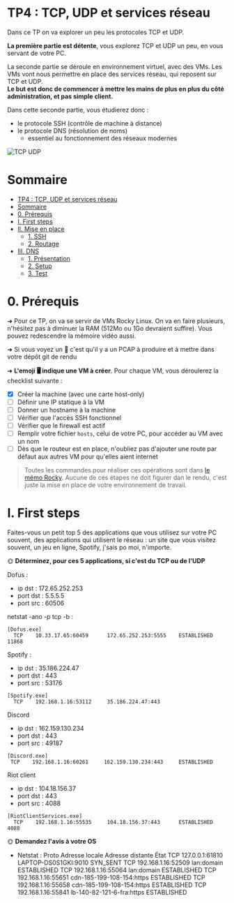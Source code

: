 # TP4 : TCP, UDP et services réseau


Dans ce TP on va explorer un peu les protocoles TCP et UDP. 

**La première partie est détente**, vous explorez TCP et UDP un peu, en vous servant de votre PC.

La seconde partie se déroule en environnement virtuel, avec des VMs. Les VMs vont nous permettre en place des services réseau, qui reposent sur TCP et UDP.  
**Le but est donc de commencer à mettre les mains de plus en plus du côté administration, et pas simple client.**

Dans cette seconde partie, vous étudierez donc :

- le protocole SSH (contrôle de machine à distance)
- le protocole DNS (résolution de noms)
  - essentiel au fonctionnement des réseaux modernes

![TCP UDP](./pics/tcp_udp.jpg)

# Sommaire

- [TP4 : TCP, UDP et services réseau](#tp4--tcp-udp-et-services-réseau)
- [Sommaire](#sommaire)
- [0. Prérequis](#0-prérequis)
- [I. First steps](#i-first-steps)
- [II. Mise en place](#ii-mise-en-place)
  - [1. SSH](#1-ssh)
  - [2. Routage](#2-routage)
- [III. DNS](#iii-dns)
  - [1. Présentation](#1-présentation)
  - [2. Setup](#2-setup)
  - [3. Test](#3-test)

# 0. Prérequis

➜ Pour ce TP, on va se servir de VMs Rocky Linux. On va en faire plusieurs, n'hésitez pas à diminuer la RAM (512Mo ou 1Go devraient suffire). Vous pouvez redescendre la mémoire vidéo aussi.  

➜ Si vous voyez un 🦈 c'est qu'il y a un PCAP à produire et à mettre dans votre dépôt git de rendu

➜ **L'emoji 🖥️ indique une VM à créer**. Pour chaque VM, vous déroulerez la checklist suivante :

- [x] Créer la machine (avec une carte host-only)
- [ ] Définir une IP statique à la VM
- [ ] Donner un hostname à la machine
- [ ] Vérifier que l'accès SSH fonctionnel
- [ ] Vérifier que le firewall est actif
- [ ] Remplir votre fichier `hosts`, celui de votre PC, pour accéder au VM avec un nom
- [ ] Dès que le routeur est en place, n'oubliez pas d'ajouter une route par défaut aux autres VM pour qu'elles aient internet

> Toutes les commandes pour réaliser ces opérations sont dans [le mémo Rocky](../../cours/memo/rocky_network.md). Aucune de ces étapes ne doit figurer dan le rendu, c'est juste la mise en place de votre environnement de travail.

# I. First steps

Faites-vous un petit top 5 des applications que vous utilisez sur votre PC souvent, des applications qui utilisent le réseau : un site que vous visitez souvent, un jeu en ligne, Spotify, j'sais po moi, n'importe.

🌞 **Déterminez, pour ces 5 applications, si c'est du TCP ou de l'UDP**

Dofus : 
- ip dst :  172.65.252.253 
- port dst :  5.5.5.5
- port src : 60506 

netstat -ano -p tcp -b : 
```
[Dofus.exe]
  TCP    10.33.17.65:60459      172.65.252.253:5555    ESTABLISHED     11868
```
Spotify : 
- ip dst : 35.186.224.47
- port dst : 443
-  port src : 53176

```
[Spotify.exe]
  TCP    192.168.1.16:53112     35.186.224.47:443
```

Discord
- ip dst :  162.159.130.234
- port dst : 443
- port src : 49187



```
[Discord.exe]
 TCP    192.168.1.16:60261     162.159.130.234:443     ESTABLISHED     
```

Riot client 
- ip dst : 104.18.156.37
- port dst : 443
- port src : 4088

```
[RiotClientServices.exe]
  TCP    192.168.1.16:55535     104.18.156.37:443      ESTABLISHED     4088
```
🌞 **Demandez l'avis à votre OS**
- Netstat :
   Proto  Adresse locale         Adresse distante       État
  TCP    127.0.0.1:61810        LAPTOP-DS0S1GKI:9010   SYN_SENT
  TCP    192.168.1.16:52509     lan:domain             ESTABLISHED
  TCP    192.168.1.16:55064     lan:domain             ESTABLISHED
  TCP    192.168.1.16:55651     cdn-185-199-108-154:https  ESTABLISHED
  TCP    192.168.1.16:55658     cdn-185-199-108-154:https  ESTABLISHED
  TCP    192.168.1.16:55841     lb-140-82-121-6-fra:https  ESTABLISHED
```
